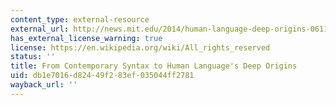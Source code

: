 ```yaml
---
content_type: external-resource
external_url: http://news.mit.edu/2014/human-language-deep-origins-0611
has_external_license_warning: true
license: https://en.wikipedia.org/wiki/All_rights_reserved
status: ''
title: From Contemporary Syntax to Human Language's Deep Origins
uid: db1e7016-d824-49f2-83ef-035044ff2781
wayback_url: ''
---
```

